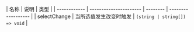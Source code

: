 | 名称         | 说明                   | 类型     |
| ------------ | ---------------------- | -------- | ------------------ |
| selectChange | 当所选值发生改变时触发 | `(string | string[]) => void` |

